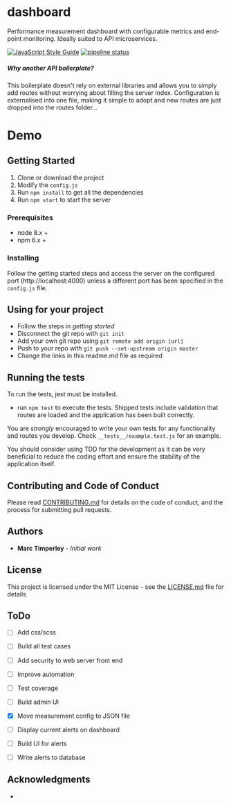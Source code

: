 # dashboard
Performance measurement dashboard with configurable metrics and end-point monitoring. Ideally suited to API microservices.

[![JavaScript Style Guide](https://img.shields.io/badge/code_style-standard-brightgreen.svg)](https://standardjs.com)
[![pipeline status](https://github.com/MarcTimperley/dashboard/badges/master/pipeline.svg)](https://gitlab.com/MarcTimperley/eplate/commits/master)

##### Why another API boilerplate?
This boilerplate doesn't rely on external libraries and allows you to simply add routes without worrying about filling the server index. Configuration is externalised into one file, making it simple to adopt and new routes are just dropped into the routes folder...

# Demo

## Getting Started

  1. Clone or download the project
  2. Modify the `config.js`
  3. Run `npm install` to get all the dependencies
  4. Run `npm start` to start the server

### Prerequisites

- node 8.x +
- npm 6.x +

### Installing

Follow the getting started steps and access the server on the configured port (http://localhost:4000) unless a different port has been specified in the `config.js` file.


## Using for your project

 - Follow the steps in _getting started_
 - Disconnect the git repo with `git init`
 - Add your own git repo using `git remote add origin [url]`
 - Push to your repo with `git push --set-upstream origin master`
 - Change the links in this readme.md file as required
 
## Running the tests

To run the tests, jest must be installed.

- run `npm test` to execute the tests. Shipped tests include validation that routes are loaded and the application has been built correctly.

You are _strongly_ encouraged to write your own tests for any functionality and routes you develop. Check `__tests__/example.test.js` for an example.

You should consider using TDD for the development as it can be very beneficial to reduce the coding effort and ensure the stability of the application itself.

## Contributing and Code of Conduct

Please read [CONTRIBUTING.md](CONTRIBUTING.md) for details on the code of conduct, and the process for submitting pull requests.

## Authors

* **Marc Timperley** - *Initial work*

## License

This project is licensed under the MIT License - see the [LICENSE.md](LICENSE.md) file for details

## ToDo

- [ ] Add css/scss
- [ ] Build all test cases
- [ ] Add security to web server front end
- [ ] Improve automation
- [ ] Test coverage
- [ ] Build admin UI
- [X] Move measurement config to JSON file
- [ ] Display current alerts on dashboard
- [ ] Build UI for alerts
- [ ] Write alerts to database
 

## Acknowledgments

*
